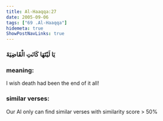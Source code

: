 ```yaml
---
title: Al-Haaqqa:27
date: 2005-09-06
tags: ["69 .Al-Haaqqa"]
hidemeta: true 
ShowPostNavLinks: true 
---
```

### يَا لَيْتَهَا كَانَتِ الْقَاضِيَةَ
### meaning: 
I wish death had been the end of it all!
### similar verses: 

Our AI only can find similar verses with similarity score > 50% 




